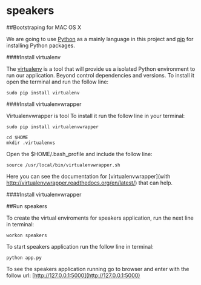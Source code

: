 # speakers


##Bootstraping for MAC OS X

We are going to use [Python](http://wiki.python.org.br/) as a mainly language in this project and [pip](https://pypi.python.org/pypi/pip) for installing Python packages. 


####Install virtualenv

The [virtualenv](https://virtualenv.pypa.io/en/latest/) is a tool that will provide us a isolated Python environment to run our application. Beyond control dependencies and versions. To install it open the terminal and run the follow line:

```
sudo pip install virtualenv
```

####Install virtualenvwrapper

Virtualenvwrapper is tool
To install it run the follow line in your terminal:
```
sudo pip install virtualenvwrapper
```


```
cd $HOME
mkdir .virtualenvs
```

Open the $HOME/.bash_profile and include the follow line:

```
source /usr/local/bin/virtualenvwrapper.sh
```

Here you can see the documentation for [virtualenvwrapper](with http://virtualenvwrapper.readthedocs.org/en/latest/) that can help.


####Install virtualenvwrapper

##Run speakers

To create the virtual enviroments for speakers application, run the next line in terminal:

```
workon speakers
```

To start speakers application run the follow line in terminal:

```
python app.py
```

To see the speakers application running go to browser and enter with the follow url: [http://127.0.0.1:5000](http://127.0.0.1:5000)